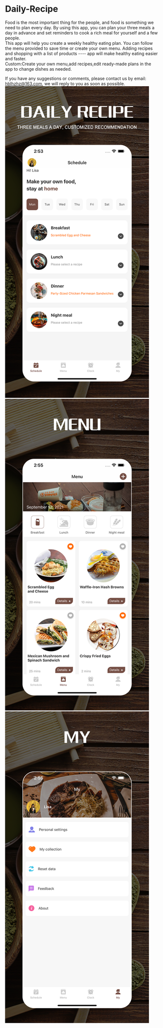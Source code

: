 # Daily-Recipe

Food is the most important thing for the people, and food is something we need to plan every day. By using this app, you can plan your three meals a day in advance and set reminders to cook a rich meal for yourself and a few people.  
This app will help you create a weekly healthy eating plan. You can follow the menu provided to save time or create your own menu. Adding recipes and shopping with a list of products ---- app will make healthy eating easier and faster.  
Custom:Create your own menu,add recipes,edit ready-made plans in the app to change dishes as needed.

If you have any suggestions or comments, please contact us by email: hblhzhz@163.com, we will reply to you as soon as possible.
![Image text](https://github.com/hblhzhz/Daily-Recipe/blob/main/上架/4.png)
![Image text](https://github.com/hblhzhz/Daily-Recipe/blob/main/上架/5.png)
![Image text](https://github.com/hblhzhz/Daily-Recipe/blob/main/上架/6.png)
